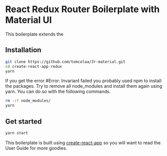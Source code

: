 # React Redux Router Boilerplate with Material UI
This boilerplate extends the 

## Installation

```bash
git clone https://github.com/tomcolaa/3r-material.git
cd create-react-app-redux
yarn
```

If you get the error #Error: Invariant failed you probably used npm to install the packages. Try to remove all node_modules and install them again using yarn. You can do so with the following commands.

```bash
rm -rf node_modules/
yarn
```

## Get started

```bash
yarn start
```

This boilerplate is built using [create-react-app](https://github.com/facebook/create-react-app) so you will want to read the User Guide for more goodies.
